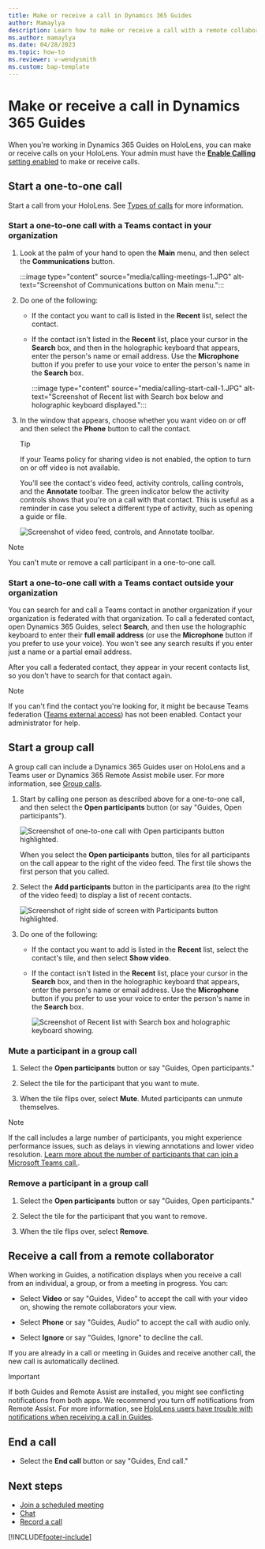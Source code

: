 ```yaml
---
title: Make or receive a call in Dynamics 365 Guides  
author: Mamaylya
description: Learn how to make or receive a call with a remote collaborator from Dynamics 365 Guides on HoloLens
ms.author: mamaylya
ms.date: 04/28/2023
ms.topic: how-to
ms.reviewer: v-wendysmith
ms.custom: bap-template
---
```


# Make or receive a call in Dynamics 365 Guides

When you're working in Dynamics 365 Guides on HoloLens, you can make or receive calls on your HoloLens. Your admin must have the [**Enable Calling** setting enabled](admin-enable-calls.md) to make or receive calls.

## Start a one-to-one call

Start a call from your HoloLens. See [Types of calls](calling-concepts.md) for more information.

### Start a one-to-one call with a Teams contact in your organization

1. Look at the palm of your hand to open the **Main** menu, and then select the **Communications** button.

   :::image type="content" source="media/calling-meetings-1.JPG" alt-text="Screenshot of Communications button on Main menu.":::

1. Do one of the following:

    - If the contact you want to call is listed in the **Recent** list, select the contact.

    - If the contact isn't listed in the **Recent** list, place your cursor in the **Search** box, and then in the holographic keyboard that appears, enter the person's name or email address. Use the **Microphone** button if you prefer to use your voice to enter the person's name in the **Search** box.

      :::image type="content" source="media/calling-start-call-1.JPG" alt-text="Screenshot of Recent list with Search box below and holographic keyboard displayed.":::

1. In the window that appears, choose whether you want video on or off and then select the **Phone** button to call the contact.

   > [!TIP]
   > If your Teams policy for sharing video is not enabled, the option to turn on or off video is not available.

   <!---   ![Screenshot of call details screen.](media/calling-start-call-2.JPG "Screenshot of call details screen.") --->

    You'll see the contact's video feed, activity controls, calling controls, and the **Annotate** toolbar. The green indicator below the activity controls shows that you're on a call with that contact. This is useful as a reminder in case you select a different type of activity, such as opening a guide or file.

    ![Screenshot of video feed, controls, and Annotate toolbar.](media/calling-start-call-3.png "Screenshot of video feed, controls, and Annotate toolbar.")

> [!NOTE]
> You can't mute or remove a call participant in a one-to-one call.

### Start a one-to-one call with a Teams contact outside your organization

You can search for and call a Teams contact in another organization if your organization is federated with that organization. To call a federated contact, open Dynamics 365 Guides, select **Search**, and then use the holographic keyboard to enter their **full email address** (or use the **Microphone** button if you prefer to use your voice). You won't see any search results if you enter just a name or a partial email address.

After you call a federated contact, they appear in your recent contacts list, so you don't have to search for that contact again.

>[!Note]
> If you can't find the contact you're looking for, it might be because Teams federation ([Teams external access](/microsoftteams/manage-external-access#:~:text=Enable%20your%20Organization%20to%20Communicate%20with%20another%20Teams,your%20organization%2C%20skip%20to%20step%205.%20See%20More.)) has not been enabled. Contact your administrator for help.

## Start a group call

A group call can include a Dynamics 365 Guides user on HoloLens and a Teams user or Dynamics 365 Remote Assist mobile user. For more information, see [Group calls](calling-concepts.md#group-calls).

1. Start by calling one person as described above for a one-to-one call, and then select the **Open participants** button (or say "Guides, Open participants").

    ![Screenshot of one-to-one call with Open participants button highlighted.](media/calling-start-call-4.png "Screenshot of one-to-one call with Open participants button highlighted.")

    When you select the **Open participants** button, tiles for all participants on the call appear to the right of the video feed. The first tile shows the first person that you called.

1. Select the **Add participants** button in the participants area (to the right of the video feed) to display a list of recent contacts.

    ![Screenshot of right side of screen with Participants button highlighted.](media/calling-start-call-5.png "Screenshot of right side of screen with Participants button highlighted.")

1. Do one of the following:

    - If the contact you want to add is listed in the **Recent** list, select the contact's tile, and then select **Show video**.

    - If the contact isn't listed in the **Recent** list, place your cursor in the **Search** box, and then in the holographic keyboard that appears, enter the person's name or email address. Use the **Microphone** button if you prefer to use your voice to enter the person's name in the **Search** box.

      ![Screenshot of Recent list with Search box and holographic keyboard showing.](media/calling-start-call-6.png "Screenshot of Recent list with Search box and holographic keyboard showing.")

### Mute a participant in a group call

1. Select the **Open participants** button or say "Guides, Open participants."

1. Select the tile for the participant that you want to mute.

1. When the tile flips over, select **Mute**. Muted participants can unmute themselves.

> [!NOTE]
> If the call includes a large number of participants, you might experience performance issues, such as delays in viewing annotations and lower video resolution. [Learn more about the number of participants that can join a Microsoft Teams call.](/microsoftteams/limits-specifications-teams#meetings-and-calls).

### Remove a participant in a group call

1. Select the **Open participants** button or say "Guides, Open participants."

1. Select the tile for the participant that you want to remove.

1. When the tile flips over, select **Remove**.

## Receive a call from a remote collaborator

When working in Guides, a notification displays when you receive a call from an individual, a group, or from a meeting in progress. You can:

- Select **Video** or say "Guides, Video" to accept the call with your video on, showing the remote collaborators your view.

- Select **Phone** or say "Guides, Audio" to accept the call with audio only.

- Select **Ignore** or say "Guides, Ignore" to decline the call.

If you are already in a call or meeting in Guides and receive another call, the new call is automatically declined.

> [!IMPORTANT]
> If both Guides and Remote Assist are installed, you might see conflicting notifications from both apps. We recommend you turn off notifications from Remote Assist. For more information, see [HoloLens users have trouble with notifications when receiving a call in Guides](known-issues-hololens-app.md#hololens-users-have-trouble-with-notifications-when-receiving-a-call-in-guides).

## End a call

- Select the **End call** button or say "Guides, End call."

## Next steps

- [Join a scheduled meeting](calling-meetings.md)
- [Chat](calling-chat-file-sharing.md)
- [Record a call](calling-record-call.md)

[!INCLUDE[footer-include](../includes/footer-banner.md)]
